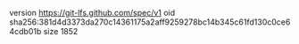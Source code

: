 version https://git-lfs.github.com/spec/v1
oid sha256:381d4d3373da270c14361175a2aff9259278bc14b345c61fd130c0ce64cdb01b
size 1852
